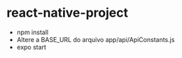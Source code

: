 # react-native-project

- npm install
- Altere a BASE_URL do arquivo app/api/ApiConstants.js
- expo start
